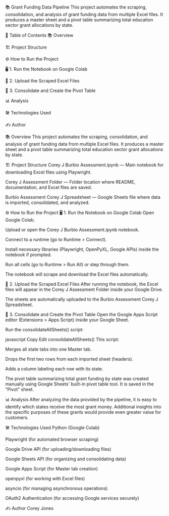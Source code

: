 📚 Grant Funding Data Pipeline
This project automates the scraping, consolidation, and analysis of grant funding data from multiple Excel files. It produces a master sheet and a pivot table summarizing total education sector grant allocations by state.

📑 Table of Contents
📚 Overview

🏗️ Project Structure

⚙️ How to Run the Project

🖥️ 1. Run the Notebook on Google Colab

📂 2. Upload the Scraped Excel Files

📝 3. Consolidate and Create the Pivot Table

📊 Analysis

🛠️ Technologies Used

✍️ Author

📚 Overview
This project automates the scraping, consolidation, and analysis of grant funding data from multiple Excel files.
It produces a master sheet and a pivot table summarizing total education sector grant allocations by state.

🏗️ Project Structure
Corey J Burbio Assessment.ipynb — Main notebook for downloading Excel files using Playwright.

Corey J Assessment Folder — Folder location where README, documentation, and Excel files are saved.

Burbio Assessment Corey J Spreadsheet — Google Sheets file where data is imported, consolidated, and analyzed.

⚙️ How to Run the Project
🖥️ 1. Run the Notebook on Google Colab
Open Google Colab.

Upload or open the Corey J Burbio Assessment.ipynb notebook.

Connect to a runtime (go to Runtime > Connect).

Install necessary libraries (Playwright, OpenPyXL, Google APIs) inside the notebook if prompted.

Run all cells (go to Runtime > Run All) or step through them.

The notebook will scrape and download the Excel files automatically.

📂 2. Upload the Scraped Excel Files
After running the notebook, the Excel files will appear in the Corey J Assessment Folder inside your Google Drive.

The sheets are automatically uploaded to the Burbio Assessment Corey J Spreadsheet.

📝 3. Consolidate and Create the Pivot Table
Open the Google Apps Script editor (Extensions > Apps Script) inside your Google Sheet.

Run the consolidateAllSheets() script:

javascript
Copy
Edit
consolidateAllSheets()
This script:

Merges all state tabs into one Master tab.

Drops the first two rows from each imported sheet (headers).

Adds a column labeling each row with its state.

The pivot table summarizing total grant funding by state was created manually using Google Sheets' built-in pivot table tool.
It is saved in the "Pivot" sheet.

📊 Analysis
After analyzing the data provided by the pipeline, it is easy to identify which states receive the most grant money.
Additional insights into the specific purposes of these grants would provide even greater value for customers.

🛠️ Technologies Used
Python (Google Colab)

Playwright (for automated browser scraping)

Google Drive API (for uploading/downloading files)

Google Sheets API (for organizing and consolidating data)

Google Apps Script (for Master tab creation)

openpyxl (for working with Excel files)

asyncio (for managing asynchronous operations)

OAuth2 Authentication (for accessing Google services securely)

✍️ Author
Corey Jones

